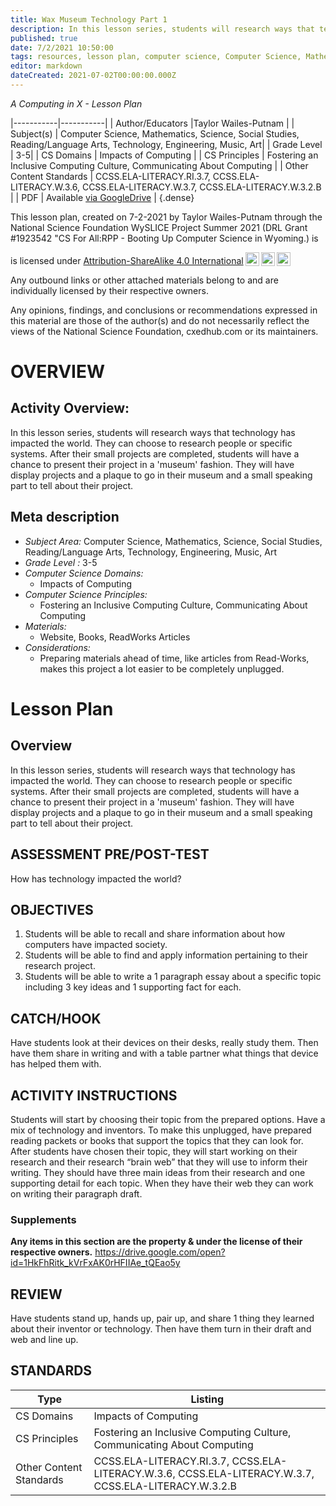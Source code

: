 ```yaml
---
title: Wax Museum Technology Part 1
description: In this lesson series, students will research ways that technology has impacted the world. They can choose to research people or specific systems. After their small projects are completed, students will have a chance to present their project in a 'museum' fashion. They will have display projects and a plaque to go in their museum and a small speaking part to tell about their project.
published: true
date: 7/2/2021 10:50:00
tags: resources, lesson plan, computer science, Computer Science, Mathematics, Science, Social Studies, Reading/Language Arts, Technology, Engineering, Music, Art 
editor: markdown
dateCreated: 2021-07-02T00:00:00.000Z
---
```

*A Computing in X - Lesson Plan*

|-----------|-----------|
| Author/Educators |Taylor Wailes-Putnam |
| Subject(s) | Computer Science, Mathematics, Science, Social Studies, Reading/Language Arts, Technology, Engineering, Music, Art|
| Grade Level | 3-5|
| CS Domains | Impacts of Computing |
| CS Principles | Fostering an Inclusive Computing Culture, Communicating About Computing |
| Other Content Standards | CCSS.ELA-LITERACY.RI.3.7, CCSS.ELA-LITERACY.W.3.6, CCSS.ELA-LITERACY.W.3.7, CCSS.ELA-LITERACY.W.3.2.B | 
| PDF | Available [via GoogleDrive]() |
{.dense}






This lesson plan, created on 7-2-2021 by Taylor Wailes-Putnam through the National Science Foundation WySLICE Project Summer 2021 (DRL Grant #1923542 "CS For All:RPP - Booting Up Computer Science in Wyoming.) is  <p xmlns:cc="http://creativecommons.org/ns#" >  is licensed under <a href="http://creativecommons.org/licenses/by-sa/4.0/?ref=chooser-v1" target="_blank" rel="license noopener noreferrer" style="display:inline-block;">Attribution-ShareAlike 4.0 International<img style="height:22px!important;margin-left:3px;vertical-align:text-bottom;" src="https://mirrors.creativecommons.org/presskit/icons/cc.svg?ref=chooser-v1"><img style="height:22px!important;margin-left:3px;vertical-align:text-bottom;" src="https://mirrors.creativecommons.org/presskit/icons/by.svg?ref=chooser-v1"><img style="height:22px!important;margin-left:3px;vertical-align:text-bottom;" src="https://mirrors.creativecommons.org/presskit/icons/sa.svg?ref=chooser-v1"></a></p>


Any outbound links or other attached materials belong to and are individually licensed by their respective owners. 


Any opinions, findings, and conclusions or recommendations expressed in this material are those of the author(s) and do not necessarily reflect the views of the National Science Foundation, cxedhub.com or its maintainers.


# OVERVIEW
## Activity Overview:  
In this lesson series, students will research ways that technology has impacted the world. They can choose to research people or specific systems. After their small projects are completed, students will have a chance to present their project in a 'museum' fashion. They will have display projects and a plaque to go in their museum and a small speaking part to tell about their project.
## Meta description
+ *Subject Area:* Computer Science, Mathematics, Science, Social Studies, Reading/Language Arts, Technology, Engineering, Music, Art 
+ *Grade Level :* 3-5 
+ *Computer Science Domains:*
   + Impacts of Computing
+ *Computer Science Principles:*
   + Fostering an Inclusive Computing Culture, Communicating About Computing
+ *Materials:* 
   + Website, Books, ReadWorks Articles
+ *Considerations:*
   + Preparing materials ahead of time, like articles from Read-Works, makes this project a lot easier to be completely unplugged.


# Lesson Plan
## Overview
In this lesson series, students will research ways that technology has impacted the world. They can choose to research people or specific systems. After their small projects are completed, students will have a chance to present their project in a 'museum' fashion. They will have display projects and a plaque to go in their museum and a small speaking part to tell about their project.
## ASSESSMENT PRE/POST-TEST
How has technology impacted the world?
## OBJECTIVES
1. Students will be able to recall and share information about how computers have impacted society.
2. Students will be able to find and apply information pertaining to their research project.
3. Students will be able to write a 1 paragraph essay about a specific topic including 3 key ideas and 1 supporting fact for each.


## CATCH/HOOK
Have students look at their devices on their desks, really study them. Then have them share in writing and with a table partner what things that device has helped them with.


## ACTIVITY INSTRUCTIONS
Students will start by choosing their topic from the prepared options. Have a mix of technology and inventors. 
To make this unplugged, have prepared reading packets or books that support the topics that they can look for.
After students have chosen their topic, they will start working on their research and their research “brain web” that they will use to inform their writing. They should have three main ideas from their research and one supporting detail for each topic. 
When they have their web they can work on writing their paragraph draft.


### Supplements
**Any items in this section are the property & under the license of their respective owners.**
https://drive.google.com/open?id=1HkFhRitk_kVrFxAK0rHFIIAe_tQEao5y




## REVIEW
Have students stand up, hands up, pair up, and share 1 thing they learned about their inventor or technology. Then have them turn in their draft and web and line up.
## STANDARDS        
| Type | Listing | 
|-----------|-----------|
| CS Domains  | Impacts of Computing|
| CS Principles   | Fostering an Inclusive Computing Culture, Communicating About Computing|
| Other Content Standards | CCSS.ELA-LITERACY.RI.3.7, CCSS.ELA-LITERACY.W.3.6, CCSS.ELA-LITERACY.W.3.7, CCSS.ELA-LITERACY.W.3.2.B  |